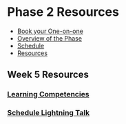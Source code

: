 # Phase 2 Resources

- [Book your One-on-one](https://www.google.com/calendar/selfsched?sstoken=UU9SNjlTQXNyNlRkfGRlZmF1bHR8ODNkZjllYzVmZGNmZWQ4MDY3ZWFjMWM1MWM0Y2U2Njc)
- [Overview of the Phase](overview.md)
- [Schedule](schedule.md)
- [Resources](resources.md)

## Week 5 Resources

### [Learning Competencies](learning-competencies/week-5-lc.md)
### [Schedule Lightning Talk](lightning-talks/lt-week5.md)
